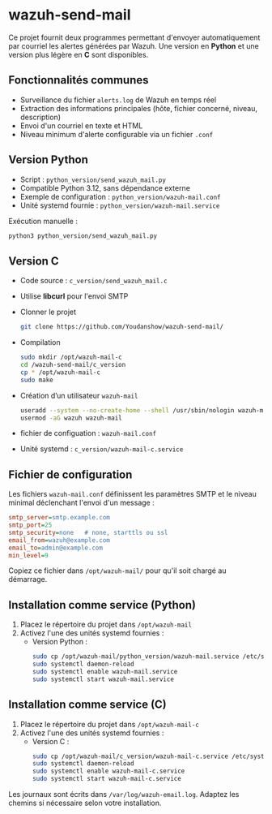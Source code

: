 # wazuh-send-mail

Ce projet fournit deux programmes permettant d'envoyer automatiquement par courriel les alertes générées par Wazuh. Une version en **Python** et une version plus légère en **C** sont disponibles.

## Fonctionnalités communes
- Surveillance du fichier `alerts.log` de Wazuh en temps réel
- Extraction des informations principales (hôte, fichier concerné, niveau, description)
- Envoi d'un courriel en texte et HTML
- Niveau minimum d'alerte configurable via un fichier `.conf`

## Version Python
- Script : `python_version/send_wazuh_mail.py`
- Compatible Python 3.12, sans dépendance externe
- Exemple de configuration : `python_version/wazuh-mail.conf`
- Unité systemd fournie : `python_version/wazuh-mail.service`

Exécution manuelle :
```bash
python3 python_version/send_wazuh_mail.py
```

## Version C
- Code source : `c_version/send_wazuh_mail.c`
- Utilise **libcurl** pour l'envoi SMTP
- Clonner le projet
   ```bash
   git clone https://github.com/Youdanshow/wazuh-send-mail/
   ```
- Compilation
   ```bash
   sudo mkdir /opt/wazuh-mail-c
   cd /wazuh-send-mail/c_version
   cp * /opt/wazuh-mail-c
   sudo make
   ```
- Création d’un utilisateur `wazuh-mail`
   ```bash
   useradd --system --no-create-home --shell /usr/sbin/nologin wazuh-mail
   usermod -aG wazuh wazuh-mail
   ```

- fichier de configuation : `wazuh-mail.conf`
- Unité systemd : `c_version/wazuh-mail-c.service`

## Fichier de configuration
Les fichiers `wazuh-mail.conf` définissent les paramètres SMTP et le niveau minimal déclenchant l'envoi d'un message :
```ini
smtp_server=smtp.example.com
smtp_port=25
smtp_security=none   # none, starttls ou ssl
email_from=wazuh@example.com
email_to=admin@example.com
min_level=9
```
Copiez ce fichier dans `/opt/wazuh-mail/` pour qu'il soit chargé au démarrage.

## Installation comme service (Python)
1. Placez le répertoire du projet dans `/opt/wazuh-mail`
2. Activez l'une des unités systemd fournies :
   - Version Python :
     ```bash
     sudo cp /opt/wazuh-mail/python_version/wazuh-mail.service /etc/systemd/system/wazuh-mail.service
     sudo systemctl daemon-reload
     sudo systemctl enable wazuh-mail.service
     sudo systemctl start wazuh-mail.service
     ```
## Installation comme service (C)
1. Placez le répertoire du projet dans `/opt/wazuh-mail-c`
2. Activez l'une des unités systemd fournies :
   - Version C :
     ```bash
     sudo cp /opt/wazuh-mail/c_version/wazuh-mail-c.service /etc/systemd/system/wazuh-mail-c.service
     sudo systemctl daemon-reload
     sudo systemctl enable wazuh-mail-c.service
     sudo systemctl start wazuh-mail-c.service
     ```

Les journaux sont écrits dans `/var/log/wazuh-email.log`. Adaptez les chemins si nécessaire selon votre installation.
